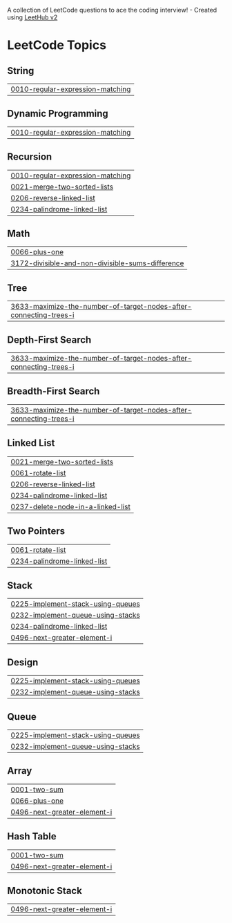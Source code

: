 A collection of LeetCode questions to ace the coding interview! - Created using [LeetHub v2](https://github.com/arunbhardwaj/LeetHub-2.0)
<!---LeetCode Topics Start-->
# LeetCode Topics
## String
|  |
| ------- |
| [0010-regular-expression-matching](https://github.com/MananPatel52/LeetCode-Problems/tree/master/0010-regular-expression-matching) |
## Dynamic Programming
|  |
| ------- |
| [0010-regular-expression-matching](https://github.com/MananPatel52/LeetCode-Problems/tree/master/0010-regular-expression-matching) |
## Recursion
|  |
| ------- |
| [0010-regular-expression-matching](https://github.com/MananPatel52/LeetCode-Problems/tree/master/0010-regular-expression-matching) |
| [0021-merge-two-sorted-lists](https://github.com/MananPatel52/LeetCode-Problems/tree/master/0021-merge-two-sorted-lists) |
| [0206-reverse-linked-list](https://github.com/MananPatel52/LeetCode-Problems/tree/master/0206-reverse-linked-list) |
| [0234-palindrome-linked-list](https://github.com/MananPatel52/LeetCode-Problems/tree/master/0234-palindrome-linked-list) |
## Math
|  |
| ------- |
| [0066-plus-one](https://github.com/MananPatel52/LeetCode-Problems/tree/master/0066-plus-one) |
| [3172-divisible-and-non-divisible-sums-difference](https://github.com/MananPatel52/LeetCode-Problems/tree/master/3172-divisible-and-non-divisible-sums-difference) |
## Tree
|  |
| ------- |
| [3633-maximize-the-number-of-target-nodes-after-connecting-trees-i](https://github.com/MananPatel52/LeetCode-Problems/tree/master/3633-maximize-the-number-of-target-nodes-after-connecting-trees-i) |
## Depth-First Search
|  |
| ------- |
| [3633-maximize-the-number-of-target-nodes-after-connecting-trees-i](https://github.com/MananPatel52/LeetCode-Problems/tree/master/3633-maximize-the-number-of-target-nodes-after-connecting-trees-i) |
## Breadth-First Search
|  |
| ------- |
| [3633-maximize-the-number-of-target-nodes-after-connecting-trees-i](https://github.com/MananPatel52/LeetCode-Problems/tree/master/3633-maximize-the-number-of-target-nodes-after-connecting-trees-i) |
## Linked List
|  |
| ------- |
| [0021-merge-two-sorted-lists](https://github.com/MananPatel52/LeetCode-Problems/tree/master/0021-merge-two-sorted-lists) |
| [0061-rotate-list](https://github.com/MananPatel52/LeetCode-Problems/tree/master/0061-rotate-list) |
| [0206-reverse-linked-list](https://github.com/MananPatel52/LeetCode-Problems/tree/master/0206-reverse-linked-list) |
| [0234-palindrome-linked-list](https://github.com/MananPatel52/LeetCode-Problems/tree/master/0234-palindrome-linked-list) |
| [0237-delete-node-in-a-linked-list](https://github.com/MananPatel52/LeetCode-Problems/tree/master/0237-delete-node-in-a-linked-list) |
## Two Pointers
|  |
| ------- |
| [0061-rotate-list](https://github.com/MananPatel52/LeetCode-Problems/tree/master/0061-rotate-list) |
| [0234-palindrome-linked-list](https://github.com/MananPatel52/LeetCode-Problems/tree/master/0234-palindrome-linked-list) |
## Stack
|  |
| ------- |
| [0225-implement-stack-using-queues](https://github.com/MananPatel52/LeetCode-Problems/tree/master/0225-implement-stack-using-queues) |
| [0232-implement-queue-using-stacks](https://github.com/MananPatel52/LeetCode-Problems/tree/master/0232-implement-queue-using-stacks) |
| [0234-palindrome-linked-list](https://github.com/MananPatel52/LeetCode-Problems/tree/master/0234-palindrome-linked-list) |
| [0496-next-greater-element-i](https://github.com/MananPatel52/LeetCode-Problems/tree/master/0496-next-greater-element-i) |
## Design
|  |
| ------- |
| [0225-implement-stack-using-queues](https://github.com/MananPatel52/LeetCode-Problems/tree/master/0225-implement-stack-using-queues) |
| [0232-implement-queue-using-stacks](https://github.com/MananPatel52/LeetCode-Problems/tree/master/0232-implement-queue-using-stacks) |
## Queue
|  |
| ------- |
| [0225-implement-stack-using-queues](https://github.com/MananPatel52/LeetCode-Problems/tree/master/0225-implement-stack-using-queues) |
| [0232-implement-queue-using-stacks](https://github.com/MananPatel52/LeetCode-Problems/tree/master/0232-implement-queue-using-stacks) |
## Array
|  |
| ------- |
| [0001-two-sum](https://github.com/MananPatel52/LeetCode-Problems/tree/master/0001-two-sum) |
| [0066-plus-one](https://github.com/MananPatel52/LeetCode-Problems/tree/master/0066-plus-one) |
| [0496-next-greater-element-i](https://github.com/MananPatel52/LeetCode-Problems/tree/master/0496-next-greater-element-i) |
## Hash Table
|  |
| ------- |
| [0001-two-sum](https://github.com/MananPatel52/LeetCode-Problems/tree/master/0001-two-sum) |
| [0496-next-greater-element-i](https://github.com/MananPatel52/LeetCode-Problems/tree/master/0496-next-greater-element-i) |
## Monotonic Stack
|  |
| ------- |
| [0496-next-greater-element-i](https://github.com/MananPatel52/LeetCode-Problems/tree/master/0496-next-greater-element-i) |
<!---LeetCode Topics End-->